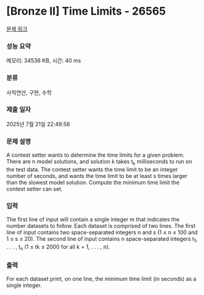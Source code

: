 # [Bronze II] Time Limits - 26565 

[문제 링크](https://www.acmicpc.net/problem/26565) 

### 성능 요약

메모리: 34536 KB, 시간: 40 ms

### 분류

사칙연산, 구현, 수학

### 제출 일자

2025년 7월 21일 22:49:58

### 문제 설명

<p>A contest setter wants to determine the time limits for a given problem. There are n model solutions, and solution k takes t<sub>k</sub> milliseconds to run on the test data. The contest setter wants the time limit to be an integer number of seconds, and wants the time limit to be at least s times larger than the slowest model solution. Compute the minimum time limit the contest setter can set.</p>

### 입력 

 <p>The first line of input will contain a single integer m that indicates the number datasets to follow. Each dataset is comprised of two lines. The first line of input contains two space-separated integers n and s (1 ≤ n ≤ 100 and 1 ≤ s ≤ 20). The second line of input contains n space-separated integers t<sub>1</sub>, . . . , t<sub>n</sub> (1 ≤ tk ≤ 2000 for all k = 1, . . . , n).</p>

### 출력 

 <p>For each dataset print, on one line, the minimum time limit (in seconds) as a single integer.</p>

